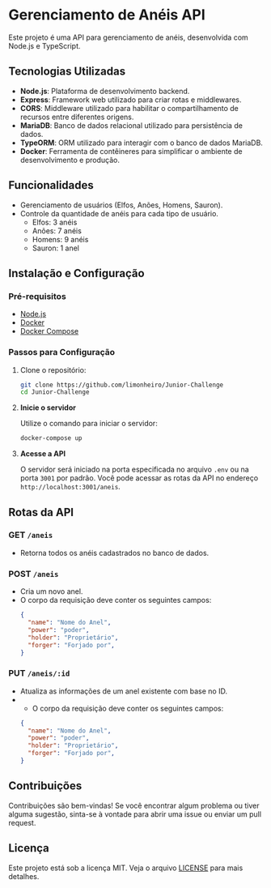 # Gerenciamento de Anéis API

Este projeto é uma API para gerenciamento de anéis, desenvolvida com Node.js e TypeScript.

## Tecnologias Utilizadas

- **Node.js**: Plataforma de desenvolvimento backend.
- **Express**: Framework web utilizado para criar rotas e middlewares.
- **CORS**: Middleware utilizado para habilitar o compartilhamento de recursos entre diferentes origens.
- **MariaDB**: Banco de dados relacional utilizado para persistência de dados.
- **TypeORM**: ORM utilizado para interagir com o banco de dados MariaDB.
- **Docker**: Ferramenta de contêineres para simplificar o ambiente de desenvolvimento e produção.

## Funcionalidades

- Gerenciamento de usuários (Elfos, Anões, Homens, Sauron).
- Controle da quantidade de anéis para cada tipo de usuário.
  - Elfos: 3 anéis
  - Anões: 7 anéis
  - Homens: 9 anéis
  - Sauron: 1 anel

## Instalação e Configuração

### Pré-requisitos

- [Node.js](https://nodejs.org/)
- [Docker](https://www.docker.com/)
- [Docker Compose](https://docs.docker.com/compose/)

### Passos para Configuração

1. Clone o repositório:

   ```bash
   git clone https://github.com/limonheiro/Junior-Challenge
   cd Junior-Challenge
    ```

4. **Inicie o servidor**

   Utilize o comando para iniciar o servidor:

   ```bash
   docker-compose up
   ```

5. **Acesse a API**

   O servidor será iniciado na porta especificada no arquivo `.env` ou na porta `3001` por padrão. Você pode acessar as rotas da API no endereço `http://localhost:3001/aneis`.

## Rotas da API

### GET `/aneis`

- Retorna todos os anéis cadastrados no banco de dados.

### POST `/aneis`

- Cria um novo anel.
- O corpo da requisição deve conter os seguintes campos:
  ```json
  {
    "name": "Nome do Anel",
    "power": "poder",
    "holder": "Proprietário",
    "forger": "Forjado por",
  }
  ```

### PUT `/aneis/:id`

- Atualiza as informações de um anel existente com base no ID.
- - O corpo da requisição deve conter os seguintes campos:
  ```json
  {
    "name": "Nome do Anel",
    "power": "poder",
    "holder": "Proprietário",
    "forger": "Forjado por",
  }
  ```


## Contribuições

Contribuições são bem-vindas! Se você encontrar algum problema ou tiver alguma sugestão, sinta-se à vontade para abrir uma issue ou enviar um pull request.

## Licença

Este projeto está sob a licença MIT. Veja o arquivo [LICENSE](./LICENSE) para mais detalhes.

